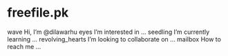 # freefile.pk
wave Hi, I’m @dilawarhu eyes I’m interested in ... seedling I’m currently learning ... revolving_hearts I’m looking to collaborate on ... mailbox How to reach me ...

